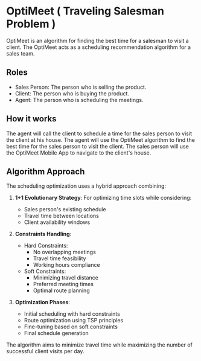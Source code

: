 # OptiMeet ( Traveling Salesman Problem )

OptiMeet is an algorithm for finding the best time for a salesman to visit a client.
The OptiMeet acts as a scheduling recommendation algorithm for a sales team.

## Roles

- Sales Person: The person who is selling the product.
- Client: The person who is buying the product.
- Agent: The person who is scheduling the meetings.

## How it works

The agent will call the client to schedule a time for the sales person to visit the client at his house.
The agent will use the OptiMeet algorithm to find the best time for the sales person to visit the client.
The sales person will use the OptiMeet Mobile App to navigate to the client's house.

## Algorithm Approach

The scheduling optimization uses a hybrid approach combining:

1. **1+1 Evolutionary Strategy**: For optimizing time slots while considering:
   - Sales person's existing schedule
   - Travel time between locations
   - Client availability windows

2. **Constraints Handling**:
   - Hard Constraints:
     - No overlapping meetings
     - Travel time feasibility
     - Working hours compliance
   - Soft Constraints:
     - Minimizing travel distance
     - Preferred meeting times
     - Optimal route planning

3. **Optimization Phases**:
   - Initial scheduling with hard constraints
   - Route optimization using TSP principles
   - Fine-tuning based on soft constraints
   - Final schedule generation

The algorithm aims to minimize travel time while maximizing the number of successful client visits per day.

